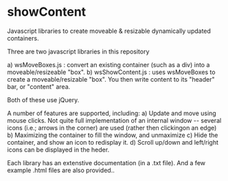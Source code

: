 # showContent
Javascript libraries to create moveable &amp; resizable dynamically updated containers.

Three are two javascript libraries in this repository

  a) wsMoveBoxes.js :  convert an existing container (such as a div) into  a moveable/resizeable "box".
  b) wsShowContent.js : uses wsMoveBoxes to create a moveable/resizable "box". You then write content to its "header" bar, or "content" area.

Both of these use jQuery.

A number of features  are supported, including:
  a) Update and move using mouse clicks. Not quite full implementation of an internal window -- several icons (i.e.; arrows in the corner) are used (rather then 
    clickingon an edge)
  b) Maximizing the container to fill the window, and unmaximize
  c) Hide the container, and show an icon to redisplay it.
  d) Scroll up/down and left/right icons can be displayed in the heder.

Each library has an extenstive documentation (in a .txt file). And a few example .html files are also provided..


